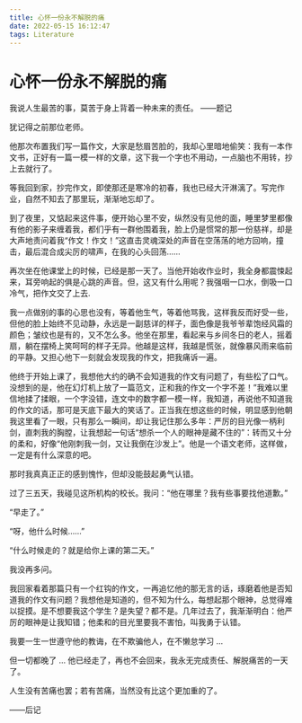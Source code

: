 ```yaml
---
title: 心怀一份永不解脱的痛
date: 2022-05-15 16:12:47
tags: Literature
---
```


# 心怀一份永不解脱的痛

我说人生最苦的事，莫苦于身上背着一种未来的责任。
——题记

犹记得之前那位老师。

他那次布置我们写一篇作文，大家是愁眉苦脸的，我却心里暗地偷笑：我有一本作文书，正好有一篇一模一样的文章，这下我一个字也不用动，一点脑也不用转，抄上去就行了。

等我回到家，抄完作文，即使那还是寒冷的初春，我也已经大汗淋漓了。写完作业，自然不知去了那里玩，渐渐地忘却了。

到了夜里，又惦起来这件事，便开始心里不安，纵然没有见他的面，睡里梦里都像有他的影子来缠着我，都们乎有一群他围着我，脸上仍是惯常的那一份慈祥，却是大声地责问着我“作文！作文！”这直击灵魂深处的声音在空荡荡的地方回响，撞击，最后混合成尖厉的啸声，在我的心头回荡……

再次坐在他课堂上的时候，已经是那一天了。当他开始收作业时，我全身都震悚起来，耳旁响起的俱是心跳的声音。但，这又有什么用呢？我强咽一口水，倒吸一口冷气，把作文交了上去.

我一点做别的事的心思也没有，等着他生气，等着他骂我，这样我反而好受一些，但他的脸上始终不见动静，永远是一副慈详的样子，面色像是我爷爷辈饱经风霜的颜色；皱纹也是有的，又不怎么多。他坐在那里，看起来与乡间冬日的老人，摇着扇，躺在摆椅上笑呵呵的样子无异。他越是这样，我越是慌张，就像暴风雨来临前的平静。又担心他下一刻就会发现我的作文，把我痛诉一遍。

他终于开始上课了，我想他大约的确不会知道我的作文有问题了，有些松了口气。没想到的是，他在幻灯机上放了一篇范文，正和我的作文一个字不差！”我难以里信地揉了揉眼，一个字没错，连文中的数字都一模一样，我知道，再说他不知道我的作文的话，那可是天底下最大的笑话了。正当我在想这些的时候，明显感到他朝我这里看了一眼，只有那么一瞬间，却让我记住那么多年：严厉的目光像一柄利剑，直刺我的胸膛，让我想起一句话“想杀一个人的眼神是藏不住的”：转而又十分的柔和，好像“他刚刺我一剑，又让我倒在沙发上”。他是一个语文老师，这样做，一定是有什么深意的吧。

那时我真真正正的感到愧怍，但却没能鼓起勇气认错。

过了三五天，我碰见这所机构的校长。我问：“他在哪里？我有些事要找他道歉。”

“早走了。”

“呀，他什么时候……”

“什么时候走的？就是给你上课的第二天。”

我没再多问。

我回家看着那篇只有一个红钩的作文，一再追忆他的那无言的话，琢磨着他是否知道我的作文有问题？我想他是知道的，但不知为什么，每想起那个眼神，总觉得难以捉摸。是不想要我这个学生？是失望？都不是。几年过去了，我渐渐明白：他严厉的眼神是让我知错；他柔和的目光里要我不害怕，叫我勇于认错。

我要一生一世遵守他的教诲，在不欺骗他人，在不懒怠学习 $\ldots$ 

但一切都晚了 $\ldots$ 他已经走了，再也不会回来，我永无完成责任、解脱痛苦的一天了。



人生没有苦痛也罢；若有苦痛，当然没有比这个更加重的了。

——后记
